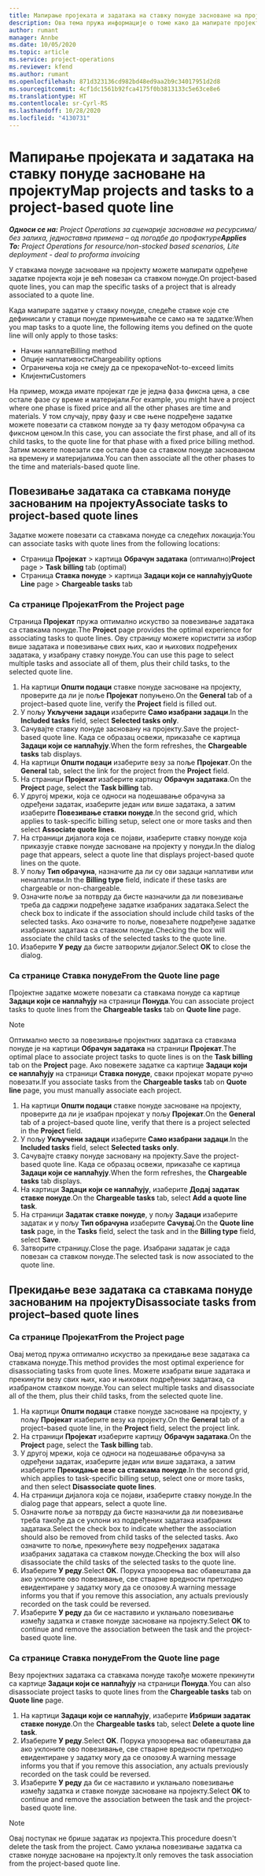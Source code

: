 ```yaml
---
title: Мапирање пројеката и задатака на ставку понуде засноване на пројекту
description: Ова тема пружа информације о томе како да мапирате пројекте и задатке у предмет задатка заснованог на пројекту.
author: rumant
manager: Annbe
ms.date: 10/05/2020
ms.topic: article
ms.service: project-operations
ms.reviewer: kfend
ms.author: rumant
ms.openlocfilehash: 871d323136cd982bd48ed9aa2b9c34017951d2d8
ms.sourcegitcommit: 4cf1dc1561b92fca4175f0b3813133c5e63ce8e6
ms.translationtype: HT
ms.contentlocale: sr-Cyrl-RS
ms.lasthandoff: 10/28/2020
ms.locfileid: "4130731"
---
```

# <a name="map-projects-and-tasks-to-a-project-based-quote-line"></a><span data-ttu-id="16015-103">Мапирање пројеката и задатака на ставку понуде засноване на пројекту</span><span class="sxs-lookup"><span data-stu-id="16015-103">Map projects and tasks to a project-based quote line</span></span>

<span data-ttu-id="16015-104">_**Односи се на:** Project Operations за сценарије засноване на ресурсима/без залиха, једноставна примена – од погодбе до профактуре_</span><span class="sxs-lookup"><span data-stu-id="16015-104">_**Applies To:** Project Operations for resource/non-stocked based scenarios, Lite deployment - deal to proforma invoicing_</span></span>

<span data-ttu-id="16015-105">У ставкама понуде засноване на пројекту можете мапирати одређене задатке пројекта који је већ повезан са ставком понуде.</span><span class="sxs-lookup"><span data-stu-id="16015-105">On project-based quote lines, you can map the specific tasks of a project that is already associated to a quote line.</span></span>

<span data-ttu-id="16015-106">Када мапирате задатке у ставку понуде, следеће ставке које сте дефинисали у ставци понуде примењиваће се само на те задатке:</span><span class="sxs-lookup"><span data-stu-id="16015-106">When you map tasks to a quote line, the following items you defined on the quote line will only apply to those tasks:</span></span>

- <span data-ttu-id="16015-107">Начин наплате</span><span class="sxs-lookup"><span data-stu-id="16015-107">Billing method</span></span>
- <span data-ttu-id="16015-108">Опције наплативости</span><span class="sxs-lookup"><span data-stu-id="16015-108">Chargeability options</span></span>
- <span data-ttu-id="16015-109">Ограничења која не смеју да се прекораче</span><span class="sxs-lookup"><span data-stu-id="16015-109">Not-to-exceed limits</span></span>
- <span data-ttu-id="16015-110">Клијенти</span><span class="sxs-lookup"><span data-stu-id="16015-110">Customers</span></span>

<span data-ttu-id="16015-111">На пример, можда имате пројекат где је једна фаза фиксна цена, а све остале фазе су време и материјали.</span><span class="sxs-lookup"><span data-stu-id="16015-111">For example, you might have a project where one phase is fixed price and all the other phases are time and materials.</span></span> <span data-ttu-id="16015-112">У том случају, прву фазу и све њене подређене задатке можете повезати са ставком понуде за ту фазу методом обрачуна са фиксном ценом.</span><span class="sxs-lookup"><span data-stu-id="16015-112">In this case, you can associate the first phase, and all of its child tasks, to the quote line for that phase with a fixed price billing method.</span></span> <span data-ttu-id="16015-113">Затим можете повезати све остале фазе са ставком понуде заснованом на времену и материјалима.</span><span class="sxs-lookup"><span data-stu-id="16015-113">You can then associate all the other phases to the time and materials-based quote line.</span></span>

## <a name="associate-tasks-to-project-based-quote-lines"></a><span data-ttu-id="16015-114">Повезивање задатака са ставкама понуде заснованим на пројекту</span><span class="sxs-lookup"><span data-stu-id="16015-114">Associate tasks to project-based quote lines</span></span>

<span data-ttu-id="16015-115">Задатке можете повезати са ставкама понуде са следећих локација:</span><span class="sxs-lookup"><span data-stu-id="16015-115">You can associate tasks with quote lines from the following locations:</span></span>

- <span data-ttu-id="16015-116">Страница **Пројекат** > картица **Обрачун задатака** (оптимално)</span><span class="sxs-lookup"><span data-stu-id="16015-116">**Project** page > **Task billing** tab (optimal)</span></span>
- <span data-ttu-id="16015-117">Страница **Ставка понуде** > картица **Задаци који се наплаћују**</span><span class="sxs-lookup"><span data-stu-id="16015-117">**Quote Line** page > **Chargeable tasks** tab</span></span> 

### <a name="from-the-project-page"></a><span data-ttu-id="16015-118">Са странице Пројекат</span><span class="sxs-lookup"><span data-stu-id="16015-118">From the Project page</span></span>

<span data-ttu-id="16015-119">Страница **Пројекат** пружа оптимално искуство за повезивање задатака са ставкама понуде.</span><span class="sxs-lookup"><span data-stu-id="16015-119">The **Project** page provides the optimal experience for associating tasks to quote lines.</span></span> <span data-ttu-id="16015-120">Ову страницу можете користити за избор више задатака и повезивање свих њих, као и њихових подређених задатака, у изабрану ставку понуде.</span><span class="sxs-lookup"><span data-stu-id="16015-120">You can use this page to select multiple tasks and associate all of them, plus their child tasks, to the selected quote line.</span></span>

1. <span data-ttu-id="16015-121">На картици **Општи подаци** ставке понуде засноване на пројекту, проверите да ли је поље **Пројекат** попуњено.</span><span class="sxs-lookup"><span data-stu-id="16015-121">On the **General** tab of a project–based quote line, verify the **Project** field is filled out.</span></span>
2. <span data-ttu-id="16015-122">У пољу **Укључени задаци** изаберите **Само изабрани задаци**.</span><span class="sxs-lookup"><span data-stu-id="16015-122">In the **Included tasks** field, select **Selected tasks only**.</span></span>
3. <span data-ttu-id="16015-123">Сачувајте ставку понуде засновану на пројекту.</span><span class="sxs-lookup"><span data-stu-id="16015-123">Save the project-based quote line.</span></span> <span data-ttu-id="16015-124">Када се образац освежи, приказаће се картица **Задаци који се наплаћују**.</span><span class="sxs-lookup"><span data-stu-id="16015-124">When the form refreshes, the **Chargeable tasks** tab displays.</span></span>
4. <span data-ttu-id="16015-125">На картици **Општи подаци** изаберите везу за поље **Пројекат**.</span><span class="sxs-lookup"><span data-stu-id="16015-125">On the **General** tab, select the link for the project from the **Project** field.</span></span>
5. <span data-ttu-id="16015-126">На страници **Пројекат** изаберите картицу **Обрачун задатака**.</span><span class="sxs-lookup"><span data-stu-id="16015-126">On the **Project** page, select the **Task billing** tab.</span></span>
6. <span data-ttu-id="16015-127">У другој мрежи, која се односи на подешавање обрачуна за одређени задатак, изаберите један или више задатака, а затим изаберите **Повезивање ставки понуде**.</span><span class="sxs-lookup"><span data-stu-id="16015-127">In the second grid, which applies to task-specific billing setup, select one or more tasks and then select **Associate quote lines**.</span></span>
7. <span data-ttu-id="16015-128">На страници дијалога која се појави, изаберите ставку понуде која приказује ставке понуде засноване на пројекту у понуди.</span><span class="sxs-lookup"><span data-stu-id="16015-128">In the dialog page that appears, select a quote line that displays project-based quote lines on the quote.</span></span>
8. <span data-ttu-id="16015-129">У пољу **Тип обрачуна**, назначите да ли су ови задаци наплативи или ненаплативи.</span><span class="sxs-lookup"><span data-stu-id="16015-129">In the **Billing type** field, indicate if these tasks are chargeable or non-chargeable.</span></span>
9. <span data-ttu-id="16015-130">Означите поље за потврду да бисте назначили да ли повезивање треба да садржи подређене задатке изабраних задатака.</span><span class="sxs-lookup"><span data-stu-id="16015-130">Select the check box to indicate if the association should include child tasks of the selected tasks.</span></span> <span data-ttu-id="16015-131">Ако означите то поље, повезаћете подређене задатке изабраних задатака са ставком понуде.</span><span class="sxs-lookup"><span data-stu-id="16015-131">Checking the box will associate the child tasks of the selected tasks to the quote line.</span></span>
10. <span data-ttu-id="16015-132">Изаберите **У реду** да бисте затворили дијалог.</span><span class="sxs-lookup"><span data-stu-id="16015-132">Select **OK** to close the dialog.</span></span>

### <a name="from-the-quote-line-page"></a><span data-ttu-id="16015-133">Са странице Ставка понуде</span><span class="sxs-lookup"><span data-stu-id="16015-133">From the Quote line page</span></span>

<span data-ttu-id="16015-134">Пројектне задатке можете повезати са ставкама понуде са картице **Задаци који се наплаћују** на страници **Понуда**.</span><span class="sxs-lookup"><span data-stu-id="16015-134">You can associate project tasks to quote lines from the **Chargeable tasks** tab on **Quote line** page.</span></span>

>[!NOTE]
><span data-ttu-id="16015-135">Оптимално место за повезивање пројектних задатака са ставкама понуде је на картици **Обрачун задатака** на страници **Пројекат**.</span><span class="sxs-lookup"><span data-stu-id="16015-135">The optimal place to associate project tasks to quote lines is on the **Task billing** tab on the **Project** page.</span></span> <span data-ttu-id="16015-136">Ако повежете задатке са картице **Задаци који се наплаћују** на страници **Ставка понуде**, сваки пројекат морате ручно повезати.</span><span class="sxs-lookup"><span data-stu-id="16015-136">If you associate tasks from the **Chargeable tasks** tab on **Quote line** page, you must manually associate each project.</span></span>

1. <span data-ttu-id="16015-137">На картици **Општи подаци** ставке понуде засноване на пројекту, проверите да ли је изабран пројекат у пољу **Пројекат**.</span><span class="sxs-lookup"><span data-stu-id="16015-137">On the **General** tab of a project–based quote line, verify that there is a project selected in the **Project** field.</span></span>
2. <span data-ttu-id="16015-138">У пољу **Укључени задаци** изаберите **Само изабрани задаци**.</span><span class="sxs-lookup"><span data-stu-id="16015-138">In the **Included tasks** field, select **Selected tasks only**.</span></span>
3. <span data-ttu-id="16015-139">Сачувајте ставку понуде засновану на пројекту.</span><span class="sxs-lookup"><span data-stu-id="16015-139">Save the project-based quote line.</span></span> <span data-ttu-id="16015-140">Када се образац освежи, приказаће се картица **Задаци који се наплаћују**.</span><span class="sxs-lookup"><span data-stu-id="16015-140">When the form refreshes, the **Chargeable tasks** tab displays.</span></span>
4. <span data-ttu-id="16015-141">На картици **Задаци који се наплаћују**, изаберите **Додај задатак ставке понуде**.</span><span class="sxs-lookup"><span data-stu-id="16015-141">On the **Chargeable tasks** tab, select **Add a quote line task**.</span></span>
5. <span data-ttu-id="16015-142">На страници **Задатак ставке понуде**, у пољу **Задаци** изаберите задатак и у пољу **Тип обрачуна** изаберите **Сачувај**.</span><span class="sxs-lookup"><span data-stu-id="16015-142">On the **Quote line task** page, in the **Tasks** field, select the task and in the **Billing type** field, select **Save**.</span></span> 
6. <span data-ttu-id="16015-143">Затворите страницу.</span><span class="sxs-lookup"><span data-stu-id="16015-143">Close the page.</span></span> <span data-ttu-id="16015-144">Изабрани задатак је сада повезан са ставком понуде.</span><span class="sxs-lookup"><span data-stu-id="16015-144">The selected task is now associated to the quote line.</span></span>

## <a name="disassociate-tasks-from-projectbased-quote-lines"></a><span data-ttu-id="16015-145">Прекидање везе задатака са ставкама понуде заснованим на пројекту</span><span class="sxs-lookup"><span data-stu-id="16015-145">Disassociate tasks from project–based quote lines</span></span>

### <a name="from-the-project-page"></a><span data-ttu-id="16015-146">Са странице Пројекат</span><span class="sxs-lookup"><span data-stu-id="16015-146">From the Project page</span></span>

<span data-ttu-id="16015-147">Овај метод пружа оптимално искуство за прекидање везе задатака са ставкама понуде.</span><span class="sxs-lookup"><span data-stu-id="16015-147">This method provides the most optimal experience for disassociating tasks from quote lines.</span></span> <span data-ttu-id="16015-148">Можете изабрати више задатака и прекинути везу свих њих, као и њихових подређених задатака, са изабраном ставком понуде.</span><span class="sxs-lookup"><span data-stu-id="16015-148">You can select multiple tasks and disassociate all of the them, plus their child tasks, from the selected quote line.</span></span>

1. <span data-ttu-id="16015-149">На картици **Општи подаци** ставке понуде засноване на пројекту, у пољу **Пројекат** изаберите везу ка пројекту.</span><span class="sxs-lookup"><span data-stu-id="16015-149">On the **General** tab of a project–based quote line, in the **Project** field, select the project link.</span></span>
2. <span data-ttu-id="16015-150">На страници **Пројекат** изаберите картицу **Обрачун задатака**.</span><span class="sxs-lookup"><span data-stu-id="16015-150">On the **Project** page, select the **Task billing** tab.</span></span>
3. <span data-ttu-id="16015-151">У другој мрежи, која се односи на подешавање обрачуна за одређени задатак, изаберите један или више задатака, а затим изаберите **Прекидање везе са ставкама понуде**.</span><span class="sxs-lookup"><span data-stu-id="16015-151">In the second grid, which applies to task-specific billing setup, select one or more tasks, and then select **Disassociate quote lines**.</span></span>
4. <span data-ttu-id="16015-152">На страници дијалога која се појави, изаберите ставку понуде.</span><span class="sxs-lookup"><span data-stu-id="16015-152">In the dialog page that appears, select a quote line.</span></span>
5. <span data-ttu-id="16015-153">Означите поље за потврду да бисте назначили да ли повезивање треба такође да се уклони из подређених задатака изабраних задатака.</span><span class="sxs-lookup"><span data-stu-id="16015-153">Select the check box to indicate whether the association should also be removed from child tasks of the selected tasks.</span></span> <span data-ttu-id="16015-154">Ако означите то поље, прекинућете везу подређених задатака изабраних задатака са ставком понуде.</span><span class="sxs-lookup"><span data-stu-id="16015-154">Checking the box will also disassociate the child tasks of the selected tasks to the quote line.</span></span>
6. <span data-ttu-id="16015-155">Изаберите **У реду**.</span><span class="sxs-lookup"><span data-stu-id="16015-155">Select **OK**.</span></span> <span data-ttu-id="16015-156">Порука упозорења вас обавештава да ако уклоните ово повезивање, све стварне вредности претходно евидентиране у задатку могу да се опозову.</span><span class="sxs-lookup"><span data-stu-id="16015-156">A warning message informs you that if you remove this association, any actuals previously recorded on the task could be reversed.</span></span> 
7. <span data-ttu-id="16015-157">Изаберите **У реду** да би се наставило и уклањало повезивање између задатка и ставке понуде засноване на пројекту.</span><span class="sxs-lookup"><span data-stu-id="16015-157">Select **OK** to continue and remove the association between the task and the project-based quote line.</span></span>

### <a name="from-the-quote-line-page"></a><span data-ttu-id="16015-158">Са странице Ставка понуде</span><span class="sxs-lookup"><span data-stu-id="16015-158">From the Quote line page</span></span>

<span data-ttu-id="16015-159">Везу пројектних задатака са ставкама понуде такође можете прекинути са картице **Задаци који се наплаћују** на страници **Понуда**.</span><span class="sxs-lookup"><span data-stu-id="16015-159">You can also disassociate project tasks to quote lines from the **Chargeable tasks** tab on **Quote line** page.</span></span>

1. <span data-ttu-id="16015-160">На картици **Задаци који се наплаћују**, изаберите **Избриши задатак ставке понуде**.</span><span class="sxs-lookup"><span data-stu-id="16015-160">On the **Chargeable tasks** tab, select **Delete a quote line task**.</span></span>
2. <span data-ttu-id="16015-161">Изаберите **У реду**.</span><span class="sxs-lookup"><span data-stu-id="16015-161">Select **OK**.</span></span> <span data-ttu-id="16015-162">Порука упозорења вас обавештава да ако уклоните ово повезивање, све стварне вредности претходно евидентиране у задатку могу да се опозову.</span><span class="sxs-lookup"><span data-stu-id="16015-162">A warning message informs you that if you remove this association, any actuals previously recorded on the task could be reversed.</span></span> 
3. <span data-ttu-id="16015-163">Изаберите **У реду** да би се наставило и уклањало повезивање између задатка и ставке понуде засноване на пројекту.</span><span class="sxs-lookup"><span data-stu-id="16015-163">Select **OK** to continue and remove the association between the task and the project-based quote line.</span></span>

>[!NOTE]
> <span data-ttu-id="16015-164">Овај поступак не брише задатак из пројекта.</span><span class="sxs-lookup"><span data-stu-id="16015-164">This procedure doesn't delete the task from the project.</span></span> <span data-ttu-id="16015-165">Само уклања повезивање задатка са ставке понуде засноване на пројекту.</span><span class="sxs-lookup"><span data-stu-id="16015-165">It only removes the task association from the project-based quote line.</span></span>
